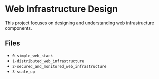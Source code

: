 # Web Infrastructure Design

This project focuses on designing and understanding web infrastructure components. 

## Files

- `0-simple_web_stack`
- `1-distributed_web_infrastructure`
- `2-secured_and_monitored_web_infrastructure`
- `3-scale_up`
